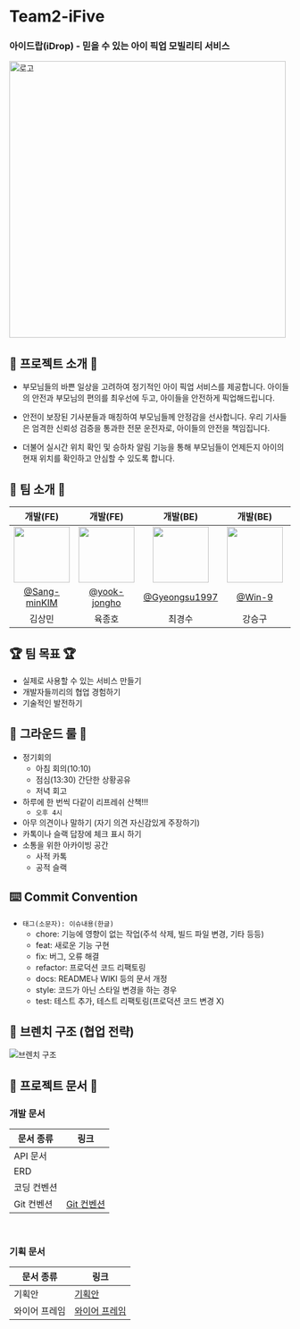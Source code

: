 # Team2-iFive
### 아이드랍(iDrop) - 믿을 수 있는 아이 픽업 모빌리티 서비스
<img width="495" alt="로고" src="https://github.com/softeerbootcamp-3rd/Team2-iFive/assets/39684697/b7561593-a4a6-4130-84ff-826161ee78c1">

## 👶 프로젝트 소개 🚗
- 부모님들의 바쁜 일상을 고려하여 정기적인 아이 픽업 서비스를 제공합니다. 아이들의 안전과 부모님의 편의를 최우선에 두고, 아이들을 안전하게 픽업해드립니다.

- 안전이 보장된 기사분들과 매칭하여 부모님들께 안정감을 선사합니다. 우리 기사들은 엄격한 신뢰성 검증을 통과한 전문 운전자로, 아이들의 안전을 책임집니다.

- 더불어 실시간 위치 확인 및 승하차 알림 기능을 통해 부모님들이 언제든지 아이의 현재 위치를 확인하고 안심할 수 있도록 합니다.

## 🙌 팀 소개 🙌

|                                개발(FE)                              |                                개발(FE)                                |                              개발(BE)                               |                             개발(BE)                                |                              개발(BE)                              |
| :-----------------------------------------------------------------: | :-------------------------------------------------------------------: | :----------------------------------------------------------------: | :---------------------------------------------------------------: | :----------------------------------------------------------------: |
| <img src="https://github.com/Sang-minKIM.png" width="100" height="100"> | <img src="https://github.com/yook-jongho.png" width="100" height="100"> | <img src="https://github.com/Gyeongsu1997.png" width="100" height="100"> | <img src="https://github.com/Win-9.png" width="100" height="100">     | <img src="https://github.com/eekrwl.png" width="100" height="100"> |
|               [@Sang-minKIM](https://github.com/Sang-minKIM)            |              [@yook-jongho](https://github.com/yook-jongho)     |                [@Gyeongsu1997](https://github.com/Gyeongsu1997)      |                [@Win-9](https://github.com/Win-9)                 |                [@eekrwl](https://github.com/eekrwl)                |              
|                               김상민                                  |                                육종호                                 |                               최경수                                  |                              강승구                                 |                               안채완                               |                               


## 🏆️ 팀 목표 🏆️
- 실제로 사용할 수 있는 서비스 만들기
- 개발자들끼리의 협업 경험하기
- 기술적인 발전하기

## 📜 그라운드 룰 📜
- 정기회의
    - 아침 회의(10:10)
    - 점심(13:30) 간단한 상황공유
    - 저녁 회고
- 하루에 한 번씩 다같이 리프레쉬 산책!!!
    - `오후 4시`
- 아무 의견이나 말하기 (자기 의견 자신감있게 주장하기)
- 카톡이나 슬랙 답장에 체크 표시 하기
- 소통을 위한 아카이빙 공간
    - 사적 카톡
    - 공적 슬랙
      
## ⌨️ Commit Convention
- `태그(소문자): 이슈내용(한글)`
    - chore: 기능에 영향이 없는 작업(주석 삭제, 빌드 파일 변경, 기타 등등)
    - feat: 새로운 기능 구현
    - fix: 버그, 오류 해결
    - refactor: 프로덕션 코드 리팩토링
    - docs: README나 WIKI 등의 문서 개정
    - style: 코드가 아닌 스타일 변경을 하는 경우
    - test: 테스트 추가, 테스트 리팩토링(프로덕션 코드 변경 X)

## 🔀 브렌치 구조 (협업 전략)
![브렌치 구조](https://github.com/softeerbootcamp-3rd/Team2-iFive/assets/39684697/7b76adcf-e68b-4566-a20d-2a76e3c8537a)

## 📃 프로젝트 문서 📃

### 개발 문서

| 문서 종류          | 링크                                                                               |
| ------------------ | ---------------------------------------------------------------------------------- |
| API 문서           |  |
| ERD                |  |
| 코딩 컨벤션        |  |
| Git 컨벤션        | [Git 컨벤션]()        |

<br/>

### 기획 문서

| 문서 종류     | 링크                                                                                                                                                                                                                           |
| ------------- | ------------------------------------------------------------------------------------------------------------------------------------------------------------------------------------------------------------------------------ |
| 기획안     | [기획안]()|
| 와이어 프레임 | [와이어 프레임]() |

<br/><br/>
